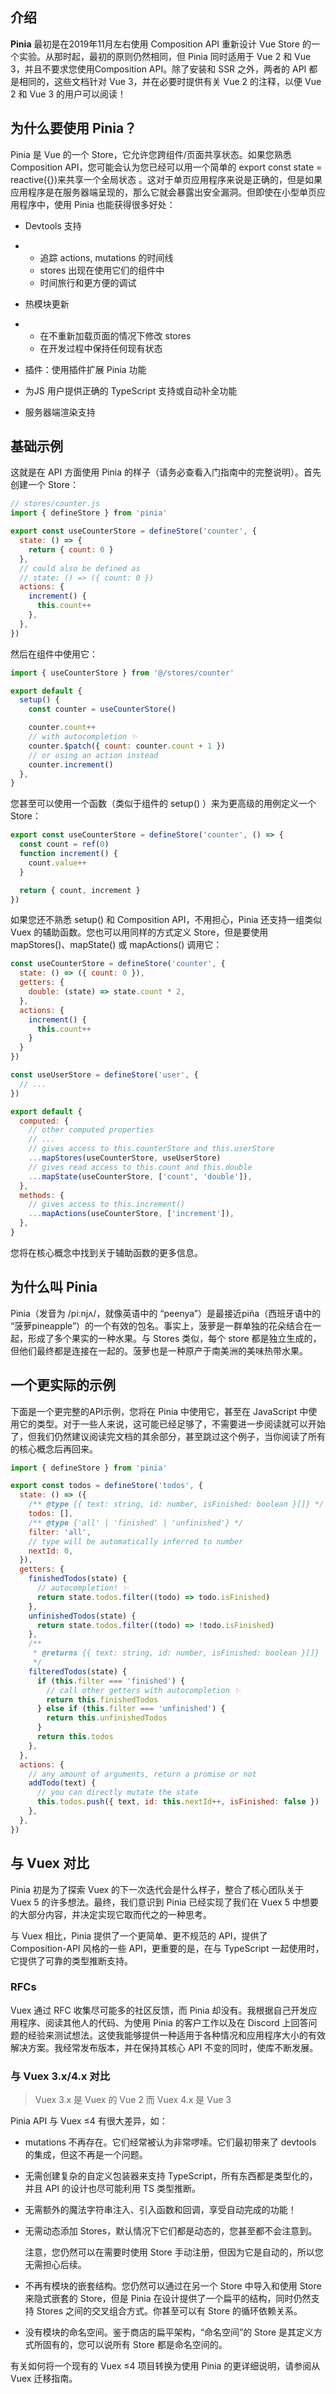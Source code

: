 ## 介绍

**Pinia** 最初是在2019年11月左右使用 Composition API 重新设计 Vue Store 的一个实验。从那时起，最初的原则仍然相同，但 Pinia 同时适用于 Vue 2 和 Vue 3，并且不要求您使用Composition API。除了安装和 SSR 之外，两者的 API 都是相同的，这些文档针对 Vue 3，并在必要时提供有关 Vue 2 的注释，以便 Vue 2 和 Vue 3 的用户可以阅读！



## 为什么要使用 Pinia？

Pinia 是 Vue 的一个 Store，它允许您跨组件/页面共享状态。如果您熟悉 Composition API，您可能会认为您已经可以用一个简单的 export const state = reactive({})来共享一个全局状态 。这对于单页应用程序来说是正确的，但是如果应用程序是在服务器端呈现的，那么它就会暴露出安全漏洞。但即使在小型单页应用程序中，使用 Pinia 也能获得很多好处：

- Devtools 支持

- - 追踪 actions, mutations 的时间线
  - stores 出现在使用它们的组件中
  - 时间旅行和更方便的调试

- 热模块更新

- - 在不重新加载页面的情况下修改 stores
  - 在开发过程中保持任何现有状态

- 插件：使用插件扩展 Pinia 功能

- 为JS 用户提供正确的 TypeScript 支持或自动补全功能

- 服务器端渲染支持



## 基础示例

这就是在 API 方面使用 Pinia 的样子（请务必查看入门指南中的完整说明）。首先创建一个 Store：

```js
// stores/counter.js
import { defineStore } from 'pinia'

export const useCounterStore = defineStore('counter', {
  state: () => {
    return { count: 0 }
  },
  // could also be defined as
  // state: () => ({ count: 0 })
  actions: {
    increment() {
      this.count++
    },
  },
})
```

然后在组件中使用它：

```js
import { useCounterStore } from '@/stores/counter'

export default {
  setup() {
    const counter = useCounterStore()

    counter.count++
    // with autocompletion ✨
    counter.$patch({ count: counter.count + 1 })
    // or using an action instead
    counter.increment()
  },
}
```

您甚至可以使用一个函数（类似于组件的 setup() ）来为更高级的用例定义一个 Store：

```js
export const useCounterStore = defineStore('counter', () => {
  const count = ref(0)
  function increment() {
    count.value++
  }

  return { count, increment }
})
```

如果您还不熟悉 setup() 和 Composition API，不用担心，Pinia 还支持一组类似 Vuex 的辅助函数。您也可以用同样的方式定义 Store，但是要使用 mapStores()、mapState() 或 mapActions() 调用它：

```js
const useCounterStore = defineStore('counter', {
  state: () => ({ count: 0 }),
  getters: {
    double: (state) => state.count * 2,
  },
  actions: {
    increment() {
      this.count++
    }
  }
})

const useUserStore = defineStore('user', {
  // ...
})

export default {
  computed: {
    // other computed properties
    // ...
    // gives access to this.counterStore and this.userStore
    ...mapStores(useCounterStore, useUserStore)
    // gives read access to this.count and this.double
    ...mapState(useCounterStore, ['count', 'double']),
  },
  methods: {
    // gives access to this.increment()
    ...mapActions(useCounterStore, ['increment']),
  },
}
```

您将在核心概念中找到关于辅助函数的更多信息。



## 为什么叫 Pinia

Pinia（发音为 /piːnjʌ/，就像英语中的 “peenya”）是最接近piña（西班牙语中的 “菠萝pineapple”）的一个有效的包名。事实上，菠萝是一群单独的花朵结合在一起，形成了多个果实的一种水果。与 Stores 类似，每个 store 都是独立生成的，但他们最终都是连接在一起的。菠萝也是一种原产于南美洲的美味热带水果。



## 一个更实际的示例

下面是一个更完整的API示例，您将在 Pinia 中使用它，甚至在 JavaScript 中使用它的类型。对于一些人来说，这可能已经足够了，不需要进一步阅读就可以开始了，但我们仍然建议阅读完文档的其余部分，甚至跳过这个例子，当你阅读了所有的核心概念后再回来。

```js
import { defineStore } from 'pinia'

export const todos = defineStore('todos', {
  state: () => ({
    /** @type {{ text: string, id: number, isFinished: boolean }[]} */
    todos: [],
    /** @type {'all' | 'finished' | 'unfinished'} */
    filter: 'all',
    // type will be automatically inferred to number
    nextId: 0,
  }),
  getters: {
    finishedTodos(state) {
      // autocompletion! ✨
      return state.todos.filter((todo) => todo.isFinished)
    },
    unfinishedTodos(state) {
      return state.todos.filter((todo) => !todo.isFinished)
    },
    /**
     * @returns {{ text: string, id: number, isFinished: boolean }[]}
     */
    filteredTodos(state) {
      if (this.filter === 'finished') {
        // call other getters with autocompletion ✨
        return this.finishedTodos
      } else if (this.filter === 'unfinished') {
        return this.unfinishedTodos
      }
      return this.todos
    },
  },
  actions: {
    // any amount of arguments, return a promise or not
    addTodo(text) {
      // you can directly mutate the state
      this.todos.push({ text, id: this.nextId++, isFinished: false })
    },
  },
})
```



## 与 Vuex 对比

Pinia 初是为了探索 Vuex 的下一次迭代会是什么样子，整合了核心团队关于 Vuex 5 的许多想法。最终，我们意识到 Pinia 已经实现了我们在 Vuex 5 中想要的大部分内容，并决定实现它取而代之的一种思考。

与 Vuex 相比，Pinia 提供了一个更简单、更不规范的 API，提供了 Composition-API 风格的一些 API，更重要的是，在与 TypeScript 一起使用时，它提供了可靠的类型推断支持。

### RFCs

Vuex 通过 RFC 收集尽可能多的社区反馈，而 Pinia 却没有。我根据自己开发应用程序、阅读其他人的代码、为使用 Pinia 的客户工作以及在 Discord 上回答问题的经验来测试想法。这使我能够提供一种适用于各种情况和应用程序大小的有效解决方案。我经常发布版本，并在保持其核心 API 不变的同时，使库不断发展。

### 与 Vuex 3.x/4.x 对比

> Vuex 3.x 是 Vuex 的 Vue 2 而 Vuex 4.x 是 Vue 3

Pinia API 与 Vuex ≤4 有很大差异，如：

- mutations 不再存在。它们经常被认为非常啰嗦。它们最初带来了 devtools 的集成，但这不再是一个问题。

- 无需创建复杂的自定义包装器来支持 TypeScript，所有东西都是类型化的，并且 API 的设计也尽可能利用 TS 类型推断。

- 无需额外的魔法字符串注入、引入函数和回调，享受自动完成的功能！

- 无需动态添加 Stores，默认情况下它们都是动态的，您甚至都不会注意到。

  注意，您仍然可以在需要时使用 Store 手动注册，但因为它是自动的，所以您无需担心后续。

- 不再有模块的嵌套结构。您仍然可以通过在另一个 Store 中导入和使用 Store 来隐式嵌套的 Store，但是 Pinia 在设计提供了一个扁平的结构，同时仍然支持 Stores 之间的交叉组合方式。你甚至可以有 Store 的循环依赖关系。

- 没有模块的命名空间。鉴于商店的扁平架构，“命名空间”的 Store 是其定义方式所固有的，您可以说所有 Store 都是命名空间的。

有关如何将一个现有的 Vuex ≤4 项目转换为使用 Pinia 的更详细说明，请参阅从 Vuex 迁移指南。

